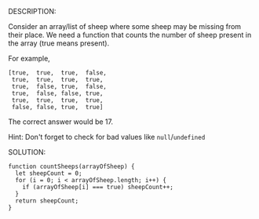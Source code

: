 DESCRIPTION:

Consider an array/list of sheep where some sheep may be missing from their place. We need a function that counts the number of sheep present in the array (true means present).

For example,
```
[true,  true,  true,  false,
 true,  true,  true,  true,
 true,  false, true,  false,
 true,  false, false, true,
 true,  true,  true,  true,
 false, false, true,  true]
```
The correct answer would be 17.

Hint: Don't forget to check for bad values like `null`/`undefined`

SOLUTION:
```
function countSheeps(arrayOfSheep) {
  let sheepCount = 0;
  for (i = 0; i < arrayOfSheep.length; i++) {
    if (arrayOfSheep[i] === true) sheepCount++;
  }
  return sheepCount;
}
```
